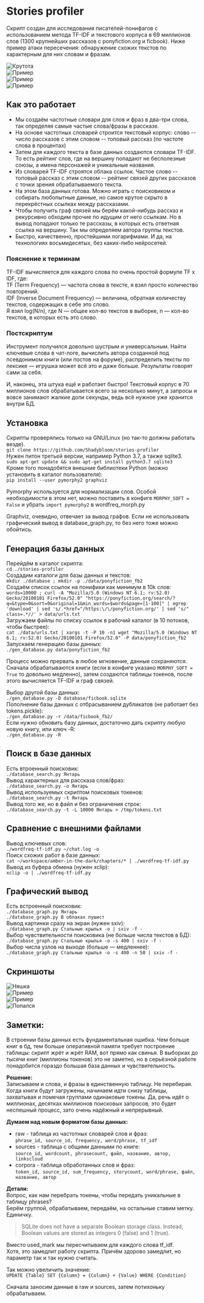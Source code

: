 # Stories profiler

Скрипт создан для исследования писателей-понифагов с использованием метода TF-IDF и текстового корпуса в 69 миллионов слов (1300 крупнейших рассказов с ponyfiction.org и ficbook). Ниже пример атаки пересечения: обнаружение схожих текстов по характерным для них словам и фразам.  

![Крутота](/images/wow.png)  
![Пример](/images/example5.png)  
![Пример](/images/example6.png)  
![Пример](/images/example7.png)  

## Как это работает

* Мы создаём частотные словари для слов и фраз в два-три слова, так определяя самые частые слова/фразы в рассказе.
* На основе частотных словарей строится текстовый корпус: слово -- число рассказов с этим словом -- топовый рассказ (по частоте слова в процентах)
* Затем для каждого текста в базе данных создаются словари TF-IDF. То есть рейтинг слов, где на вершину попадают не бесполезные союзы, а имена персонажей и уникальные названия.
* Из словарей TF-IDF строятся облака ссылок. Частое слово -- топовый рассказ с этим словом -- рейтинг связей других рассказов с точки зрения обрабатываемого текста.
* На этом база данных готова. Можно играть с поисковиком и собирать любопытные данные, но самое крутое скрыто в перекрёстных ссылках между рассказами.
* Чтобы получить граф связей мы берём какой-нибудь рассказ и рекурсивно обходим прочие по идущим от него ссылкам. Но в вывод попадают только те рассказы, в которых есть ответная ссылка на вершину. Так мы определяем автора группы текстов.
* Быстро, качественно, простейшими логарифмами. И да, на технологиях восьмидесятых, без каких-либо нейросетей.

### Пояснение к терминам

TF-IDF вычисляется для каждого слова по очень простой формуле TF x IDF, где:  
TF (Term Frequency) — частота слова в тексте, я взял просто количество повторений.  
IDF (Inverse Document Frequency) — величина, обратная количеству текстов, содержащих в себе это слово.  
Я взял log(N/n), где N — общее кол-во текстов в выборке, n — кол-во текстов, в которых есть это слово.  

### Постскриптум

Инструмент получился довольно шустрым и универсальным. Найти ключевые слова в чат-логе, вычислить автора созданной под псевдонимом книги (или постов на форуме), распределить тексты по лексике — игрушка может всё это и даже больше. Результаты говорят сами за себя.

И, наконец, эта штука ещё и работает быстро! Текстовый корпус в 70 миллионов слов обрабатывается всего за несколько минут, а запросы и вовсе занимают жалкие доли секунды, ведь всё нужное уже хранится внутри БД.

## Установка

Скрипты проверялись только на GNU/Linux (но так-то должны работать везде).  
`git clone https://github.com/Shadybloom/stories-profiler`  
Нужен питон третьей версии, например Python 3.7, а также sqlite3.  
`sudo apt-get update && sudo apt-get install python3.7 sqlite3`  
Кроме того понадобятся внешние библиотеки Python (можно установить в каталог пользователя):  
`pip install --user pymorphy2 graphviz`  

Pymorphy используется для нормализации слов. Особой необходимости в этом нет, можно поставить в конфиге `MORPHY_SOFT = False` и убрать `import pymorphy2` в wordfreq_morph.py  

Graphviz, очевидно, отвечает за вывод графов. Если не использовать графический вывод в database_graph.py, то без него тоже можно обойтись.  

## Генерация базы данных

Перейдём в каталог скрипта:  
`cd ./stories-profiler`  
Создадим каталоги для базы данных и текстов:  
`mkdir ./database ; mkdir -p ./data/ponyfiction_fb2`  
Создаём список ссылок на понифики как минимум в 10k слов:  
`words=10000 ; curl -A "Mozilla/5.0 (Windows NT 6.1; rv:52.0) Gecko/20100101 Firefox/52.0" "https://ponyfiction.org/search/?q=&type=0&sort=0&original=1&min_words=$words&page=[1-100]" | egrep 'download' | sed 's/.*href="/https:\/\/ponyfiction.org/' | sed 's/" class=.*//' > data/urls.txt`  
Загружаем файлы по списку ссылок в рабочий каталог (в 10 потоков, чтобы быстрее):  
`cat ./data/urls.txt | xargs -t -P 10 -n1 wget "Mozilla/5.0 (Windows NT 6.1; rv:52.0) Gecko/20100101 Firefox/52.0" -P data/ponyfiction_fb2`  
Запускаем генерацию базы данных:  
`./gen_database.py data/ponyfiction_fb2`  

Процесс можно прервать в любое мгновение, данные сохраняются. Сначала обрабатываются книги (если в конфиге указано `MORPHY_SOFT = True` то довольно медленно), затем создаются таблицы токенов, после этого вычисляется TF-IDF и граф связей.  

Выбор другой базы данных:  
`./gen_database.py -D database/ficbook.sqlite`  
Пополнение базы данных с отбрасыванием дубликатов (не работает без tokens.pickle):  
`./gen_database.py -r /data/ficbook_fb2/`  
Если нужно обновить базу данных, достаточно дать скрипту любую новую книгу, или ключ -R:  
`./gen_database.py -R`  

## Поиск в базе данных

Есть втроенный поисковик:  
`./database_search.py Янтарь`  
Вывод характерных для рассказа слов/фраз:  
`./database_search.py -o Янтарь`  
Вывод используемых скриптом поисковых токенов:  
`./database_search.py -t Янтарь`  
Вывод того же, но в файл и без ограничения строк:  
`./database_search.py -t -L 10000 Янтарь > /tmp/tokens.txt`  

## Сравнение с внешними файлами

Вывод ключевых слов:  
`./wordfreq-tf-idf.py ~/chat.log -o`  
Поиск схожих работ в базе данных:  
`cat ~/workspace/amber-in-the-dark/chapters/* | ./wordfreq-tf-idf.py`  
Вывод из буфера обмена (нужен xclip):  
`xclip -o | ./wordfreq-tf-idf.py`  

## Графический вывод

Есть встроенный поисковик:  
`./database_graph.py Янтарь`  
`./database_graph.py В облаках пушист`  
Вывод картинки сразу на экран (нужен sxiv):  
`./database_graph.py Стальные крылья -o | sxiv -f -`  
Выбор чувствительности поисковика (не больше числа текстов в БД):  
`./database_graph.py Стальные крылья -o -s 400 | sxiv -f -`  
Выбор числа узлов на выходе (больше — медленнее):  
`./database_graph.py Стальные крылья -o -s 400 -n 50 | sxiv -f -`  

## Скриншоты

![Няшка](/images/cutie.png)  
![Пример](/images/example3.png)  
![Пример](/images/example4.png)  
![Попался](/images/catched2.png)  

## Заметки:

В строении базы данных есть фундаментальная ошибка. Чем больше книг в бд, тем больше оперативной памяти требует построение таблицы: скрипт жрёт и жрёт RAM, вот прямо как свинья. В выборках до тысячи книг (миллионы токенов) это не заметно, но в серьёзной работе понадобится гораздо большая база данных и чувствительность.  

**Решение:**  
Записываем и слова, и фразы в единственную таблицу. Не перебирая. Когда книги будут загружены, начинаем идти снизу таблицы, захватывая и помечая группами одинаковые токены. Да, речь идёт о миллионах, десятках миллионов поисковых запросов, это будет неспешный процесс, зато очень надёжный и непрерывный.  

**Думаем над новым форматом базы данных:**  
* raw - таблица из частотных словарей слов и фраз:  
`phrase_id, source_id, frequency, word/phrase, tf_idf`  
* sources - таблица с общими данными по книге:  
`source_id, wordcount, phrasecount, файл, название, автор, linkscloud`  
* corpora - таблица обработанных слов и фраз:  
`token_id, source_id, sum_frequency, storycount, word/phrase, файл, название, автор`  

**Детали:**  
Вопрос, как нам перебрать токены, чтобы передать уникальные в таблицу phrases?  
Берём группой, обрабатываем, передаём, на остальные ставим метку. Единичку.  
>SQLite does not have a separate Boolean storage class. Instead, Boolean values are stored as integers 0 (false) and 1 (true).  

Вместо used_mark мы пересчитываем для каждого слова tf_idf.  
Хотя, это замедлит работу скрипта. Причём здорово замедлит, но параметр так и так нужно считать.  

Так можно увеличить значение:  
`UPDATE {Table} SET {Column} = {Column} + {Value} WHERE {Condition}`  

Сначала заносим данные в raw и sources, затем потихоньку обрабатываем.  
